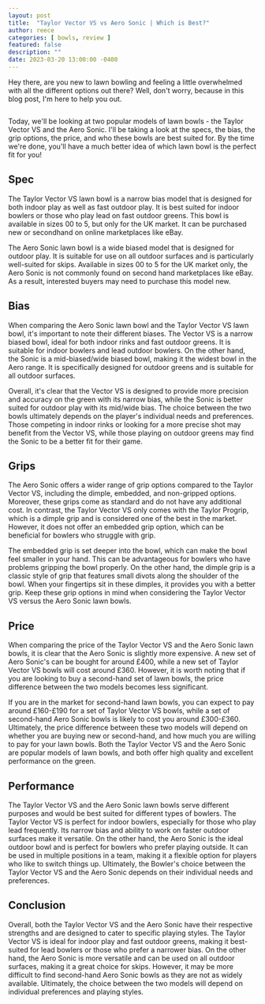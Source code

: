 ```yaml
---
layout: post
title:  "Taylor Vector VS vs Aero Sonic | Which is Best?"
author: reece
categories: [ bowls, review ]
featured: false
description: ""
date: 2023-03-20 13:00:00 -0400
---
```

    

<!-- wp:paragraph -->
<p xmlns="http://www.w3.org/1999/xhtml">Hey there, are you new to lawn bowling and feeling a little overwhelmed with all the different options out there? Well, don't worry, because in this blog post, I'm here to help you out. </p>
<!-- /wp:paragraph -->

<!-- wp:image {"id":2051,"sizeSlug":"large","linkDestination":"none"} -->
<figure class="wp-block-image size-large"><img src="/img/posts/taylor-vector-vs-vs-aero-sonic-1024x576.jpg" alt="" class="wp-image-2051"/></figure>
<!-- /wp:image -->

<!-- wp:paragraph -->
<p>Today, we'll be looking at two popular models of lawn bowls - the Taylor Vector VS and the Aero Sonic. I'll be taking a look at the specs, the bias, the grip options, the price, and who these bowls are best suited for. By the time we're done, you'll have a much better idea of which lawn bowl is the perfect fit for you!</p>
<!-- /wp:paragraph -->

<!-- wp:heading -->
<h2>Spec</h2>
<!-- /wp:heading -->

<!-- wp:paragraph -->
<p>The Taylor Vector VS lawn bowl is a narrow bias model that is designed for both indoor play as well as fast outdoor play. It is best suited for indoor bowlers or those who play lead on fast outdoor greens. This bowl is available in sizes 00 to 5, but only for the UK market. It can be purchased new or secondhand on online marketplaces like eBay.</p>
<!-- /wp:paragraph -->

<!-- wp:paragraph -->
<p>The Aero Sonic lawn bowl is a wide biased model that is designed for outdoor play. It is suitable for use on all outdoor surfaces and is particularly well-suited for skips. Available in sizes 00 to 5 for the UK market only, the Aero Sonic is not commonly found on second hand marketplaces like eBay. As a result, interested buyers may need to purchase this model new.</p>
<!-- /wp:paragraph -->

<!-- wp:heading -->
<h2>Bias</h2>
<!-- /wp:heading -->

<!-- wp:paragraph -->
<p>When comparing the Aero Sonic lawn bowl and the Taylor Vector VS lawn bowl, it's important to note their different biases. The Vector VS is a narrow biased bowl, ideal for both indoor rinks and fast outdoor greens. It is suitable for indoor bowlers and lead outdoor bowlers. On the other hand, the Sonic is a mid-biased/wide biased bowl, making it the widest bowl in the Aero range. It is specifically designed for outdoor greens and is suitable for all outdoor surfaces.</p>
<!-- /wp:paragraph -->

<!-- wp:paragraph -->
<p>Overall, it's clear that the Vector VS is designed to provide more precision and accuracy on the green with its narrow bias, while the Sonic is better suited for outdoor play with its mid/wide bias. The choice between the two bowls ultimately depends on the player's individual needs and preferences. Those competing in indoor rinks or looking for a more precise shot may benefit from the Vector VS, while those playing on outdoor greens may find the Sonic to be a better fit for their game.</p>
<!-- /wp:paragraph -->

<!-- wp:heading -->
<h2>Grips</h2>
<!-- /wp:heading -->

<!-- wp:paragraph -->
<p>The Aero Sonic offers a wider range of grip options compared to the Taylor Vector VS, including the dimple, embedded, and non-gripped options. Moreover, these grips come as standard and do not have any additional cost. In contrast, the Taylor Vector VS only comes with the Taylor Progrip, which is a dimple grip and is considered one of the best in the market. However, it does not offer an embedded grip option, which can be beneficial for bowlers who struggle with grip.</p>
<!-- /wp:paragraph -->

<!-- wp:paragraph -->
<p>The embedded grip is set deeper into the bowl, which can make the bowl feel smaller in your hand. This can be advantageous for bowlers who have problems gripping the bowl properly. On the other hand, the dimple grip is a classic style of grip that features small divots along the shoulder of the bowl. When your fingertips sit in these dimples, it provides you with a better grip. Keep these grip options in mind when considering the Taylor Vector VS versus the Aero Sonic lawn bowls.</p>
<!-- /wp:paragraph -->

<!-- wp:heading -->
<h2>Price</h2>
<!-- /wp:heading -->

<!-- wp:paragraph -->
<p>When comparing the price of the Taylor Vector VS and the Aero Sonic lawn bowls, it is clear that the Aero Sonic is slightly more expensive. A new set of Aero Sonic's can be bought for around £400, while a new set of Taylor Vector VS bowls will cost around £360. However, it is worth noting that if you are looking to buy a second-hand set of lawn bowls, the price difference between the two models becomes less significant.</p>
<!-- /wp:paragraph -->

<!-- wp:paragraph -->
<p>If you are in the market for second-hand lawn bowls, you can expect to pay around £160-£190 for a set of Taylor Vector VS bowls, while a set of second-hand Aero Sonic bowls is likely to cost you around £300-£360. Ultimately, the price difference between these two models will depend on whether you are buying new or second-hand, and how much you are willing to pay for your lawn bowls. Both the Taylor Vector VS and the Aero Sonic are popular models of lawn bowls, and both offer high quality and excellent performance on the green.</p>
<!-- /wp:paragraph -->

<!-- wp:heading -->
<h2>Performance</h2>
<!-- /wp:heading -->

<!-- wp:paragraph -->
<p>The Taylor Vector VS and the Aero Sonic lawn bowls serve different purposes and would be best suited for different types of bowlers. The Taylor Vector VS is perfect for indoor bowlers, especially for those who play lead frequently. Its narrow bias and ability to work on faster outdoor surfaces make it versatile. On the other hand, the Aero Sonic is the ideal outdoor bowl and is perfect for bowlers who prefer playing outside. It can be used in multiple positions in a team, making it a flexible option for players who like to switch things up. Ultimately, the Bowler's choice between the Taylor Vector VS and the Aero Sonic depends on their individual needs and preferences.</p>
<!-- /wp:paragraph -->

<!-- wp:heading -->
<h2>Conclusion</h2>
<!-- /wp:heading -->

<!-- wp:paragraph -->
<p>Overall, both the Taylor Vector VS and the Aero Sonic have their respective strengths and are designed to cater to specific playing styles. The Taylor Vector VS is ideal for indoor play and fast outdoor greens, making it best-suited for lead bowlers or those who prefer a narrower bias. On the other hand, the Aero Sonic is more versatile and can be used on all outdoor surfaces, making it a great choice for skips. However, it may be more difficult to find second-hand Aero Sonic bowls as they are not as widely available. Ultimately, the choice between the two models will depend on individual preferences and playing styles.</p>
<!-- /wp:paragraph -->
    